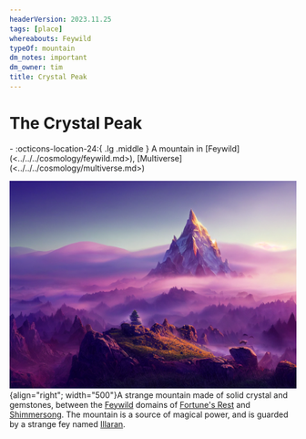 ```yaml
---
headerVersion: 2023.11.25
tags: [place]
whereabouts: Feywild
typeOf: mountain
dm_notes: important
dm_owner: tim
title: Crystal Peak
---
```

# The Crystal Peak
<div class="grid cards ext-narrow-margin ext-one-column" markdown>
-    :octicons-location-24:{ .lg .middle } A mountain in [Feywild](<../../../cosmology/feywild.md>), [Multiverse](<../../../cosmology/multiverse.md>)  
</div>




![Crystal Peak](../../../assets/crystal-peak.png){align="right"; width="500"}A strange mountain made of solid crystal and gemstones, between the [Feywild](<../../../cosmology/feywild.md>) domains of [Fortune's Rest](<./fortune-s-rest.md>) and [Shimmersong](<./shimmersong.md>). The mountain is a source of magical power, and is guarded by a strange fey named [Illaran](<../../../people/fey/illaran.md>).